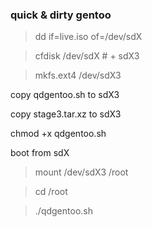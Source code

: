 ### quick &amp; dirty gentoo

> dd if=live.iso of=/dev/sdX

> cfdisk /dev/sdX     # + sdX3

> mkfs.ext4 /dev/sdX3

copy qdgentoo.sh to sdX3

copy stage3.tar.xz to sdX3

chmod +x qdgentoo.sh

boot from sdX

> mount /dev/sdX3 /root

> cd /root

> ./qdgentoo.sh


